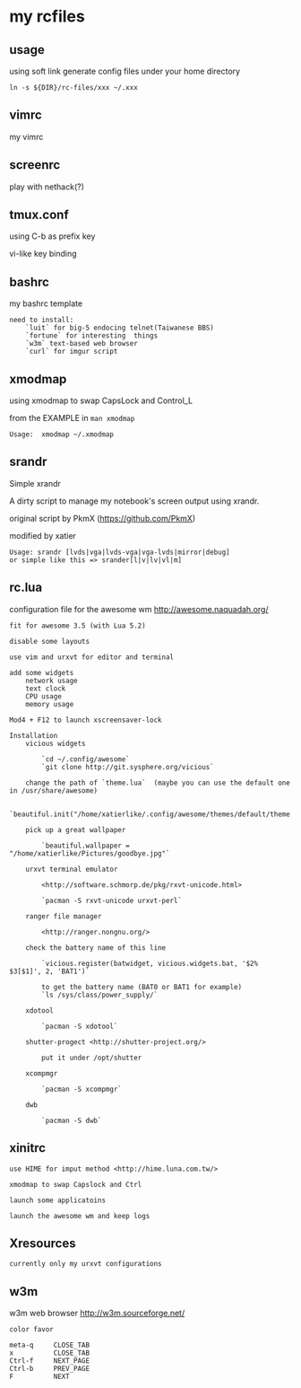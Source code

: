my rcfiles
==========

usage
-----
using soft link generate config files under your home directory

`ln -s ${DIR}/rc-files/xxx ~/.xxx`

vimrc
-----
my vimrc


screenrc
-----
play with nethack(?)

tmux.conf
-----
using C-b as prefix key

vi-like key binding

bashrc
-----
my bashrc template

    need to install:
        `luit` for big-5 endocing telnet(Taiwanese BBS)
        `fortune` for interesting  things
        `w3m` text-based web browser
        `curl` for imgur script

    


xmodmap
-------
using xmodmap to swap CapsLock and Control\_L

from the EXAMPLE in `man xmodmap`

`Usage:  xmodmap ~/.xmodmap`

srandr
------
Simple xrandr

A dirty script to manage my notebook's screen output using xrandr.


original script by PkmX (<https://github.com/PkmX>)

modified by xatier

    Usage: srandr [lvds|vga|lvds-vga|vga-lvds|mirror|debug]
    or simple like this => srander[l|v|lv|vl|m]

rc.lua
------

configuration file for the awesome wm <http://awesome.naquadah.org/>

    fit for awesome 3.5 (with Lua 5.2)

    disable some layouts

    use vim and urxvt for editor and terminal 

    add some widgets 
        network usage
        text clock
        CPU usage
        memory usage

    Mod4 + F12 to launch xscreensaver-lock

    Installation
        vicious widgets

            `cd ~/.config/awesome`
            `git clone http://git.sysphere.org/vicious`
        
        change the path of `theme.lua`  (maybe you can use the default one in /usr/share/awesome)

            `beautiful.init("/home/xatierlike/.config/awesome/themes/default/theme.lua")`

        pick up a great wallpaper

            `beautiful.wallpaper = "/home/xatierlike/Pictures/goodbye.jpg"`

        urxvt terminal emulator

            <http://software.schmorp.de/pkg/rxvt-unicode.html>

            `pacman -S rxvt-unicode urxvt-perl`

        ranger file manager

            <http://ranger.nongnu.org/>

        check the battery name of this line

            `vicious.register(batwidget, vicious.widgets.bat, '$2% $3[$1]', 2, 'BAT1')`

            to get the battery name (BAT0 or BAT1 for example)
            `ls /sys/class/power_supply/`

        xdotool

            `pacman -S xdotool`

        shutter-progect <http://shutter-project.org/>

            put it under /opt/shutter

        xcompmgr

            `pacman -S xcompmgr`

        dwb

            `pacman -S dwb`

xinitrc
-------

    use HIME for imput method <http://hime.luna.com.tw/>

    xmodmap to swap Capslock and Ctrl

    launch some applicatoins

    launch the awesome wm and keep logs


Xresources
----------
    currently only my urxvt configurations

w3m
-----
w3m web browser   <http://w3m.sourceforge.net/>

    color favor

    meta-q     CLOSE_TAB                                                          
    x          CLOSE_TAB                                                              
    Ctrl-f     NEXT_PAGE                                                            
    Ctrl-b     PREV_PAGE                                                            
    F          NEXT

